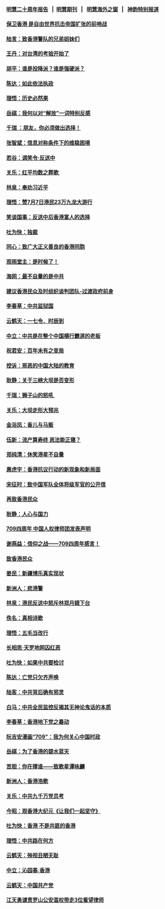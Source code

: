 #### [明慧二十周年报告](https://github.com/gfw-breaker/mh-reports/blob/master/README.md?t=07191201) &nbsp;&nbsp;|&nbsp;&nbsp;[明慧期刊](https://github.com/gfw-breaker/mh-qikan) &nbsp;&nbsp;|&nbsp;&nbsp; [明慧海外之窗](https://github.com/gfw-breaker/mh-news/blob/master/README.md?t=07191201) &nbsp;&nbsp;|&nbsp;&nbsp; [神韵特别报道](https://github.com/gfw-breaker/mh-news/blob/master/shenyun.md?t=07191201) 

#### [保卫香港 是自由世界抗击帝国扩张的前哨战](../pages/nsc993/n11393186.md?t=07191201) 

#### [陆言：致香港警队的兄弟姐妹们](../pages/nsc993/n11392281.md?t=07191201) 

#### [王丹：对台湾的考验开始了](../pages/nsc993/n11391258.md?t=07191201) 

#### [胡平：谁是投降派？谁是强硬派？](../pages/nsc993/n11391224.md?t=07191201) 

#### [陈达：如此依法执政](../pages/nsc993/n11388999.md?t=07191201) 

#### [理悟：历史必然果](../pages/nsc993/n11388741.md?t=07191201) 

#### [岳祺：我何以对“解放”一词特别反感](../pages/nsc993/n11385696.md?t=07191201) 

#### [千瑞 ：朋友，你必须做出选择！](../pages/nsc993/n11384949.md?t=07191201) 

#### [张智斌：信息对称条件下的维稳困境](../pages/nsc993/n11384812.md?t=07191201) 

#### [若谷：调笑令‧反送中](../pages/nsc993/n11383745.md?t=07191201) 

#### [关乐：红平均数之葬歌 ](../pages/nsc993/n11383498.md?t=07191201) 

#### [林泉：奉劝习近平](../pages/nsc993/n11383487.md?t=07191201) 

#### [理悟：赞7月7日港民23万九龙大游行](../pages/nsc993/n11383473.md?t=07191201) 

#### [笑谈国事：反送中后香港富人的选择](../pages/nsc993/n11382020.md?t=07191201) 

#### [吐为快：独裁](../pages/nsc993/n11382755.md?t=07191201) 

#### [同心：致广大正义善良的香港同胞](../pages/nsc993/n11382745.md?t=07191201) 

#### [观雨堂主：是时候了！](../pages/nsc993/n11382737.md?t=07191201) 

#### [海网：最不自量的是中共](../pages/nsc993/n11380440.md?t=07191201) 

#### [建议香港民众及时组织谈判团队-过渡政府前身](../pages/nsc993/n11379909.md?t=07191201) 

#### [李春草：中共监狱国](../pages/nsc993/n11378989.md?t=07191201) 

#### [云鹤天：一七令．时辰到](../pages/nsc993/n11379260.md?t=07191201) 

#### [中立：中共是在整个中国横行霸道的老板](../pages/nsc993/n11378382.md?t=07191201) 

#### [祝君安：百年未有之变局](../pages/nsc993/n11378376.md?t=07191201) 

#### [控诉：邪恶的中国大陆的教育](../pages/nsc993/n11378344.md?t=07191201) 

#### [耿静：关于三峡大坝是否变形](../pages/nsc993/n11375879.md?t=07191201) 

#### [千瑞：狮子山的怒吼 ](../pages/nsc993/n11375644.md?t=07191201) 

#### [关乐：大坝走形大预兆](../pages/nsc993/n11375629.md?t=07191201) 

#### [金浴凤：香儿与马贩](../pages/nsc993/n11375580.md?t=07191201) 

#### [伍新：流产算寿终  恶法能正寝？](../pages/nsc993/n11375581.md?t=07191201) 

#### [郑纯清：休笑港星不自量](../pages/nsc993/n11375555.md?t=07191201) 

#### [惠虎宇：香港抗议行动的新现象和新局面](../pages/nsc993/n11375501.md?t=07191201) 

#### [宋征时：致中国军队全体将级军官的公开信](../pages/nsc993/n11373354.md?t=07191201) 

#### [再致香港民众](../pages/nsc993/n11373870.md?t=07191201) 

#### [耿静：人心与国力](../pages/nsc993/n11373759.md?t=07191201) 

#### [709四周年 中国人权律师团发表声明](../pages/nsc993/n11373565.md?t=07191201) 

#### [谢燕益：信仰之战——709四周年感言！](../pages/nsc993/n11373388.md?t=07191201) 

#### [致香港民众](../pages/nsc993/n11373286.md?t=07191201) 

#### [姜民：新疆博乐真实现状](../pages/nsc993/n11371223.md?t=07191201) 

#### [新洲人：悲港警](../pages/nsc993/n11371174.md?t=07191201) 

#### [林泉：港民反送中怒斥林郑月娥下台](../pages/nsc993/n11370676.md?t=07191201) 

#### [佚名：真相诗歌](../pages/nsc993/n11370666.md?t=07191201) 

#### [理悟：五毛当改行](../pages/nsc993/n11369314.md?t=07191201) 

#### [长相思‧天罗地网囚红恶](../pages/nsc993/n11368444.md?t=07191201) 

#### [吐为快：如果中共要检讨](../pages/nsc993/n11368441.md?t=07191201) 

#### [陈达：亡党只欠齐声唤](../pages/nsc993/n11367838.md?t=07191201) 

#### [陆客：中共背后确有邪灵](../pages/nsc993/n11365263.md?t=07191201) 

#### [白马：中共全民监控反揭其无神论鬼话的本质](../pages/nsc993/n11365236.md?t=07191201) 

#### [李春草：香港地下党之暴动](../pages/nsc993/n11365210.md?t=07191201) 

#### [阮吉安漫画“709”：我为何关心中国时政](../pages/nsc993/n11362127.md?t=07191201) 

#### [岳祺：为了香港的碧水蓝天](../pages/nsc993/n11362627.md?t=07191201) 

#### [苦胆：你在撑谁——致歌星谭咏麟](../pages/nsc993/n11361348.md?t=07191201) 

#### [新洲人：香港浩歌](../pages/nsc993/n11361334.md?t=07191201) 

#### [关乐：中共九千万党员考](../pages/nsc993/n11361304.md?t=07191201) 

#### [今昭：观香港大纪元《让我们一起坚守》](../pages/nsc993/n11361244.md?t=07191201) 

#### [吐为快：香港  不是共匪的香港](../pages/nsc993/n11360918.md?t=07191201) 

#### [理悟：中共路在何方](../pages/nsc993/n11360509.md?t=07191201) 

#### [云鹤天：殃视丑陋无耻](../pages/nsc993/n11358872.md?t=07191201) 

#### [中立：沁园春.香港](../pages/nsc993/n11358843.md?t=07191201) 

#### [云鹤天：中国共产党](../pages/nsc993/n11356465.md?t=07191201) 

#### [江天勇谴责罗山公安滥权带走3位看望律师](../pages/nsc993/n11356042.md?t=07191201) 

